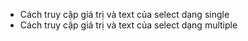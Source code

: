- Cách truy cập giá trị và text của select dạng single
- Cách truy cập giá trị và text của select dạng multiple
